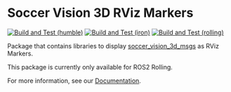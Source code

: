 # Soccer Vision 3D RViz Markers

[![Build and Test (humble)](../../actions/workflows/build_and_test_humble.yaml/badge.svg?branch=rolling)](../../actions/workflows/build_and_test_iron.yaml?query=branch:rolling)
[![Build and Test (iron)](../../actions/workflows/build_and_test_iron.yaml/badge.svg?branch=rolling)](../../actions/workflows/build_and_test_iron.yaml?query=branch:rolling)
[![Build and Test (rolling)](../../actions/workflows/build_and_test_rolling.yaml/badge.svg?branch=rolling)](../../actions/workflows/build_and_test_rolling.yaml?query=branch:rolling)

Package that contains libraries to display [soccer_vision_3d_msgs](https://index.ros.org/p/soccer_vision_3d_msgs/) as RViz Markers.

This package is currently only available for ROS2 Rolling.

For more information, see our [Documentation](https://soccer-vision-3d-rviz-markers.readthedocs.io/).
